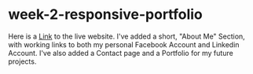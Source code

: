 # week-2-responsive-portfolio
Here is a [Link](https://mbubel.github.io/week-2-responsive-portfolio/) to the live website. I've added a short, "About Me" Section, with working links to both my personal Facebook Account and Linkedin Account. I've also added a Contact page and a Portfolio for my future projects.
